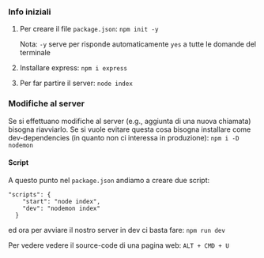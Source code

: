 ### Info iniziali

1. Per creare il file `package.json`: `npm init -y`
   
   Nota: `-y` serve per risponde automaticamente `yes` a tutte le domande del terminale

2. Installare express: `npm i express`

3. Per far partire il server: `node index`

### Modifiche al server
Se si effettuano modifiche al server (e.g., aggiunta di una nuova chiamata) bisogna riavviarlo.
Se si vuole evitare questa cosa bisogna installare come dev-dependencies (in quanto non ci interessa in produzione):
`npm i -D nodemon`

#### Script
A questo punto nel `package.json` andiamo a creare due script:
```
"scripts": {
    "start": "node index",
    "dev": "nodemon index"
  }
```
ed ora per avviare il nostro server in dev ci basta fare:
`npm run dev`

Per vedere vedere il source-code di una pagina web:
`ALT + CMD + U`
